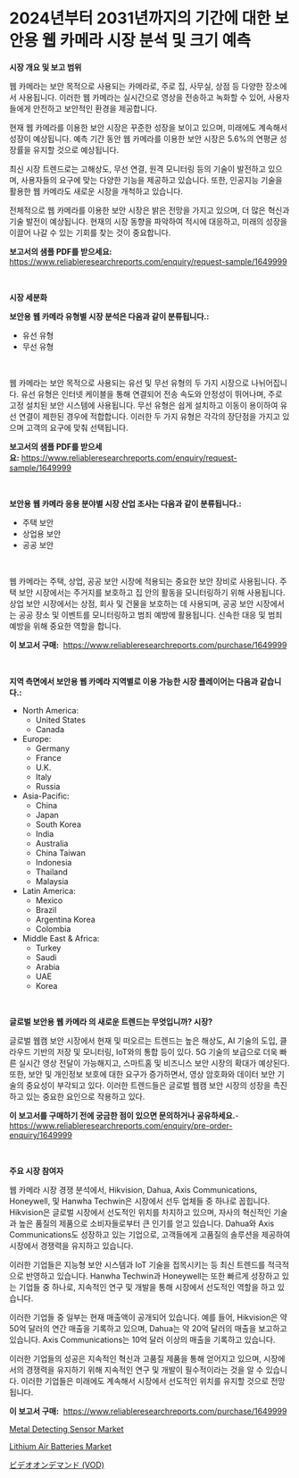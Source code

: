 <p><h1>2024년부터 2031년까지의 기간에 대한 보안용 웹 카메라 시장 분석 및 크기 예측</h1></p><p><strong>시장 개요 및 보고 범위</strong></p>
<p><p>웹 카메라는 보안 목적으로 사용되는 카메라로, 주로 집, 사무실, 상점 등 다양한 장소에서 사용됩니다. 이러한 웹 카메라는 실시간으로 영상을 전송하고 녹화할 수 있어, 사용자들에게 안전하고 보안적인 환경을 제공합니다.</p><p>현재 웹 카메라를 이용한 보안 시장은 꾸준한 성장을 보이고 있으며, 미래에도 계속해서 성장이 예상됩니다. 예측 기간 동안 웹 카메라를 이용한 보안 시장은 5.6%의 연평균 성장률을 유지할 것으로 예상됩니다.</p><p>최신 시장 트렌드로는 고해상도, 무선 연결, 원격 모니터링 등의 기술이 발전하고 있으며, 사용자들의 요구에 맞는 다양한 기능을 제공하고 있습니다. 또한, 인공지능 기술을 활용한 웹 카메라도 새로운 시장을 개척하고 있습니다.</p><p>전체적으로 웹 카메라를 이용한 보안 시장은 밝은 전망을 가지고 있으며, 더 많은 혁신과 기술 발전이 예상됩니다. 현재의 시장 동향을 파악하여 적시에 대응하고, 미래의 성장을 이끌어 나갈 수 있는 기회를 찾는 것이 중요합니다.</p></p>
<p><strong>보고서의 샘플 PDF를 받으세요:</strong> <a href="https://www.reliableresearchreports.com/enquiry/request-sample/1649999">https://www.reliableresearchreports.com/enquiry/request-sample/1649999</a></p>
<p>&nbsp;</p>
<p><strong>시장 세분화</strong></p>
<p><strong>보안용 웹 카메라 유형별 시장 분석은 다음과 같이 분류됩니다.:</strong></p>
<p><ul><li>유선 유형</li><li>무선 유형</li></ul></p>
<p>&nbsp;</p>
<p><p>웹 카메라는 보안 목적으로 사용되는 유선 및 무선 유형의 두 가지 시장으로 나뉘어집니다. 유선 유형은 인터넷 케이블을 통해 연결되어 전송 속도와 안정성이 뛰어나며, 주로 고정 설치된 보안 시스템에 사용됩니다. 무선 유형은 쉽게 설치하고 이동이 용이하여 유선 연결이 제한된 경우에 적합합니다. 이러한 두 가지 유형은 각각의 장단점을 가지고 있으며 고객의 요구에 맞춰 선택됩니다.</p></p>
<p><strong>보고서의 샘플 PDF를 받으세요:</strong>&nbsp;<a href="https://www.reliableresearchreports.com/enquiry/request-sample/1649999">https://www.reliableresearchreports.com/enquiry/request-sample/1649999</a></p>
<p>&nbsp;</p>
<p><strong> 보안용 웹 카메라 응용 분야별 시장 산업 조사는 다음과 같이 분류됩니다.:</strong></p>
<p><ul><li>주택 보안</li><li>상업용 보안</li><li>공공 보안</li></ul></p>
<p>&nbsp;</p>
<p><p>웹 카메라는 주택, 상업, 공공 보안 시장에 적용되는 중요한 보안 장비로 사용됩니다. 주택 보안 시장에서는 주거지를 보호하고 집 안의 활동을 모니터링하기 위해 사용됩니다. 상업 보안 시장에서는 상점, 회사 및 건물을 보호하는 데 사용되며, 공공 보안 시장에서는 공공 장소 및 이벤트를 모니터링하고 범죄 예방에 활용됩니다. 신속한 대응 및 범죄 예방을 위해 중요한 역할을 합니다.</p></p>
<p><strong>이 보고서 구매:</strong>&nbsp; <a href="https://www.reliableresearchreports.com/purchase/1649999">https://www.reliableresearchreports.com/purchase/1649999</a></p>
<p>&nbsp;</p>
<p><strong>지역 측면에서 보안용 웹 카메라 지역별로 이용 가능한 시장 플레이어는 다음과 같습니다.:</strong></p>
<p><ul>
    <li>
        North America:
        <ul>
            <li>United States</li>
            <li>Canada</li>
        </ul>
    </li>
    <li>
        Europe:
        <ul>
            <li>Germany</li>
            <li>France</li>
            <li>U.K.</li>
            <li>Italy</li>
            <li>Russia</li>
        </ul>
    </li>
    <li>
        Asia-Pacific:
        <ul>
            <li>China</li>
            <li>Japan</li>
            <li>South Korea</li>
            <li>India</li>
            <li>Australia</li>
            <li>China Taiwan</li>
            <li>Indonesia</li>
            <li>Thailand</li>
            <li>Malaysia</li>
        </ul>
    </li>
    <li>
        Latin America:
        <ul>
            <li>Mexico</li>
            <li>Brazil</li>
            <li>Argentina Korea</li>
            <li>Colombia</li>
        </ul>
    </li>
    <li>
        Middle East & Africa:
        <ul>
            <li>Turkey</li>
            <li>Saudi</li>
            <li>Arabia</li>
            <li>UAE</li>
            <li>Korea</li>
        </ul>
    </li>
    </ul></p>
<p>&nbsp;</p>
<p><strong>글로벌 보안용 웹 카메라 의 새로운 트렌드는 무엇입니까? 시장?</strong></p>
<p><p>글로벌 웹캠 보안 시장에서 현재 및 떠오르는 트렌드는 높은 해상도, AI 기술의 도입, 클라우드 기반의 저장 및 모니터링, IoT와의 통합 등이 있다. 5G 기술의 보급으로 더욱 빠른 실시간 영상 전달이 가능해지고, 스마트홈 및 비즈니스 보안 시장의 확대가 예상된다. 또한, 보안 및 개인정보 보호에 대한 요구가 증가하면서, 영상 암호화와 데이터 보안 기술의 중요성이 부각되고 있다. 이러한 트렌드들은 글로벌 웹캠 보안 시장의 성장을 촉진하고 있는 중요한 요인으로 작용하고 있다.</p></p>
<p><strong>이 보고서를 구매하기 전에 궁금한 점이 있으면 문의하거나 공유하세요.</strong>- <a href="https://www.reliableresearchreports.com/enquiry/pre-order-enquiry/1649999">https://www.reliableresearchreports.com/enquiry/pre-order-enquiry/1649999</a></p>
<p>&nbsp;</p>
<p><strong>주요 시장 참여자</strong></p>
<p><p>웹 카메라 시장 경쟁 분석에서, Hikvision, Dahua, Axis Communications, Honeywell, 및 Hanwha Techwin은 시장에서 선두 업체들 중 하나로 꼽힙니다. Hikvision은 글로벌 시장에서 선도적인 위치를 차지하고 있으며, 자사의 혁신적인 기술과 높은 품질의 제품으로 소비자들로부터 큰 인기를 얻고 있습니다. Dahua와 Axis Communications도 성장하고 있는 기업으로, 고객들에게 고품질의 솔루션을 제공하여 시장에서 경쟁력을 유지하고 있습니다.</p><p>이러한 기업들은 지능형 보안 시스템과 IoT 기술을 접목시키는 등 최신 트렌드를 적극적으로 반영하고 있습니다. Hanwha Techwin과 Honeywell는 또한 빠르게 성장하고 있는 기업들 중 하나로, 지속적인 연구 및 개발을 통해 시장에서 선도적인 역할을 하고 있습니다. </p><p>이러한 기업들 중 일부는 현재 매출액이 공개되어 있습니다. 예를 들어, Hikvision은 약 50억 달러의 연간 매출을 기록하고 있으며, Dahua는 약 20억 달러의 매출을 보고하고 있습니다. Axis Communications는 10억 달러 이상의 매출을 기록하고 있습니다. </p><p>이러한 기업들의 성공은 지속적인 혁신과 고품질 제품을 통해 얻어지고 있으며, 시장에서의 경쟁력을 유지하기 위해 지속적인 연구 및 개발이 필수적이라는 것을 알 수 있습니다. 이러한 기업들은 미래에도 계속해서 시장에서 선도적인 위치를 유지할 것으로 전망됩니다.</p></p>
<p><strong>이 보고서 구매:</strong>&nbsp;&nbsp;<a href="https://www.reliableresearchreports.com/purchase/1649999">https://www.reliableresearchreports.com/purchase/1649999</a></p>
<p><p><a href="https://github.com/yoshih12/Market-Research-Report-List-2/blob/main/metal-detecting-sensor-market.md">Metal Detecting Sensor Market</a></p><p><a href="https://github.com/jerrycopelandthomaswsqd8q/Market-Research-Report-List-2/blob/main/lithium-air-batteries-market.md">Lithium Air Batteries Market</a></p><p><a href="https://github.com/zoetazuur/Market-Research-Report-List-1/blob/main/329700810762.md">ビデオオンデマンド (VOD)</a></p></p>
